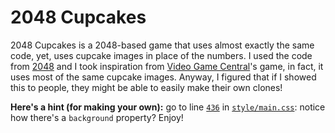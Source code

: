 # 2048 Cupcakes
2048 Cupcakes is a 2048-based game that uses almost exactly the same code, yet, uses cupcake images in place of the numbers.
I used the code from [2048](https://github.com/gabrielecirulli/2048/) and I took inspiration from [Video Game Central](http://videogamecentral.net/test/)'s game, in fact, it uses most of the same cupcake images.
Anyway, I figured that if I showed this to people, they might be able to easily make their own clones!

**Here's a hint (for making your own):** go to line [`436`](style/main.css#L436) in [`style/main.css`](style/main.css): notice how there's a `background` property? Enjoy!
